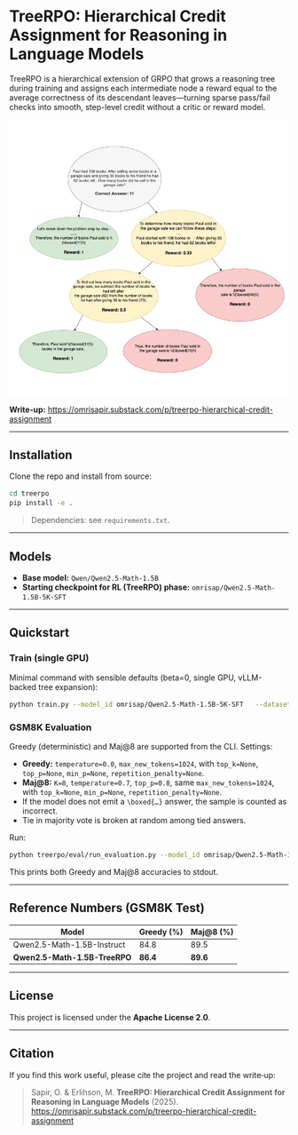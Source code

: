 # TreeRPO: Hierarchical Credit Assignment for Reasoning in Language Models

TreeRPO is a hierarchical extension of GRPO that grows a reasoning tree during training and assigns each intermediate node a reward equal to the average correctness of its descendant leaves—turning sparse pass/fail checks into smooth, step-level credit without a critic or reward model.

<img alt="Alt text for screen readers" src="assets/tree.png"/>

**Write‑up:** https://omrisapir.substack.com/p/treerpo-hierarchical-credit-assignment

---

## Installation

Clone the repo and install from source:

```bash
cd treerpo
pip install -e .
```

> Dependencies: see `requirements.txt`.

---

## Models

- **Base model:** `Qwen/Qwen2.5-Math-1.5B`
- **Starting checkpoint for RL (TreeRPO) phase:** `omrisap/Qwen2.5-Math-1.5B-5K-SFT`

---

## Quickstart

### Train (single GPU)

Minimal command with sensible defaults (beta=0, single GPU, vLLM-backed tree expansion):

```bash
python train.py --model_id omrisap/Qwen2.5-Math-1.5B-5K-SFT   --dataset omrisap/NuminaMath-5K-TreeRPO   --per_device_train_batch_size 1   --output_dir ./checkpoints/treerpo   --save_steps 200   --save_total_limit 2   --logging_steps 50   --gpu_memory_utilization 0.25   --enable_prefix_caching   --torch_dtype bfloat16   --max_depth 7   --min_segment_len 150   --entropy_threshold 1.0   --entropy_top_k 20   --coverage_min_chars 150   --coverage_children_max 2   --temperature 0.6   --top_p 0.85   --top_k 25   --repetition_penalty 1.1   --max_completion_length 1300
```

### GSM8K Evaluation

Greedy (deterministic) and Maj@8 are supported from the CLI. Settings:

- **Greedy:** `temperature=0.0`, `max_new_tokens=1024`, with `top_k=None`, `top_p=None`, `min_p=None`, `repetition_penalty=None`.
- **Maj@8:** `K=8`, `temperature=0.7`, `top_p=0.8`, same `max_new_tokens=1024`, with `top_k=None`, `min_p=None`, `repetition_penalty=None`.
- If the model does not emit a `\boxed{…}` answer, the sample is counted as incorrect.
- Tie in majority vote is broken at random among tied answers.

Run:

```bash
python treerpo/eval/run_evaluation.py --model_id omrisap/Qwen2.5-Math-1.5B-TreeRPO
```

This prints both Greedy and Maj@8 accuracies to stdout.

---

## Reference Numbers (GSM8K Test)

| Model                          | Greedy (%) | Maj@8 (%) |
|--------------------------------|------------|-----------|
| Qwen2.5-Math-1.5B-Instruct     | 84.8       | 89.5      |
| **Qwen2.5-Math-1.5B-TreeRPO**  | **86.4**   | **89.6**  |

---

## License

This project is licensed under the **Apache License 2.0**.

---

## Citation

If you find this work useful, please cite the project and read the write‑up:

> Sapir, O. & Erlihson, M. **TreeRPO: Hierarchical Credit Assignment for Reasoning in Language Models** (2025).  
> https://omrisapir.substack.com/p/treerpo-hierarchical-credit-assignment
